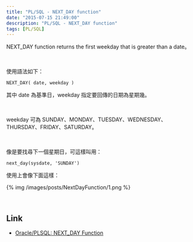 ```yaml
---
title: "PL/SQL - NEXT_DAY function"
date: "2015-07-15 21:49:00"
description: "PL/SQL - NEXT_DAY function"
tags: [PL/SQL]
---
```



NEXT_DAY function returns the first weekday that is greater than a date。  

<!-- More -->

<br/>


使用語法如下：  

    NEXT_DAY( date, weekday )

其中 date 為基準日，weekday 指定要回傳的日期為星期幾。  

<br/>


weekday 可為 SUNDAY、MONDAY、TUESDAY、WEDNESDAY、THURSDAY、FRIDAY、SATURDAY。  

<br/>


像是要找尋下一個星期日，可這樣叫用：  

    next_day(sysdate, 'SUNDAY')


使用上會像下面這樣：

{% img /images/posts/NextDayFunction/1.png %}

<br/>

Link
----
* [Oracle/PLSQL: NEXT_DAY Function](http://www.techonthenet.com/oracle/functions/next_day.php)
